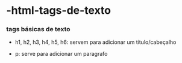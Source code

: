 # -html-tags-de-texto

### tags básicas de texto

- h1, h2, h3, h4, h5, h6: servem para adicionar um titulo/cabeçalho

- p: serve para adicionar um paragrafo



###
